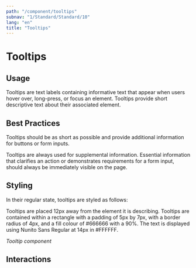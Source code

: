 ```yaml
---
path: "/component/tooltips"
subnav: "1/Standard/Standard/10"
lang: "en"
title: "Tooltips"
---
```


# Tooltips

## Usage

Tooltips are text labels containing informative text that appear when users hover over, long-press, or focus an element. Tooltips provide short descriptive text about their associated element.  

## Best Practices

Tooltips should be as short as possible and provide additional information for buttons or form inputs.

Tooltips are always used for supplemental information. Essential information that clarifies an action or demonstrates requirements for a form input, should always be immediately visible on the page.

## Styling

In their regular state, tooltips are styled as follows:

Tooltips are placed 12px away from the element it is describing. Tooltips are contained within a rectangle with a padding of 5px by 7px, with a border radius of 4px, and a fill colour of #666666 with a 90%. The text is displayed using Nunito Sans Regular at 14px in #FFFFFF.

*Tooltip component*


## Interactions
